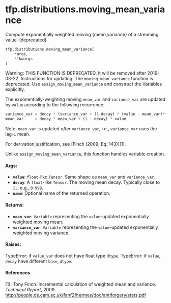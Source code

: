 <div itemscope itemtype="http://developers.google.com/ReferenceObject">
<meta itemprop="name" content="tfp.distributions.moving_mean_variance" />
<meta itemprop="path" content="Stable" />
</div>

# tfp.distributions.moving_mean_variance

Compute exponentially weighted moving {mean,variance} of a streaming value. (deprecated)

``` python
tfp.distributions.moving_mean_variance(
    *args,
    **kwargs
)
```

<!-- Placeholder for "Used in" -->

Warning: THIS FUNCTION IS DEPRECATED. It will be removed after 2019-03-22.
Instructions for updating:
The `moving_mean_variance` function is deprecated. Use `assign_moving_mean_variance` and construct the Variables explicitly.

The exponentially-weighting moving `mean_var` and `variance_var` are updated
by `value` according to the following recurrence:

```python
variance_var = decay * (variance_var + (1-decay) * (value - mean_var)**2)
mean_var     = decay * mean_var + (1 - decay) * value
```

Note: `mean_var` is updated *after* `variance_var`, i.e., `variance_var` uses
the lag-`1` mean.

For derivation justification, see [Finch (2009; Eq. 143)][1].

Unlike `assign_moving_mean_variance`, this function handles
variable creation.

#### Args:

* <b>`value`</b>: `float`-like `Tensor`. Same shape as `mean_var` and `variance_var`.
* <b>`decay`</b>: A `float`-like `Tensor`. The moving mean decay. Typically close to
  `1.`, e.g., `0.999`.
* <b>`name`</b>: Optional name of the returned operation.


#### Returns:

* <b>`mean_var`</b>: `Variable` representing the `value`-updated exponentially weighted
  moving mean.
* <b>`variance_var`</b>: `Variable` representing the `value`-updated
  exponentially weighted moving variance.


#### Raises:

  TypeError: if `value_var` does not have float type `dtype`.
  TypeError: if `value`, `decay` have different `base_dtype`.

#### References

[1]: Tony Finch. Incremental calculation of weighted mean and variance.
     _Technical Report_, 2009.
     http://people.ds.cam.ac.uk/fanf2/hermes/doc/antiforgery/stats.pdf